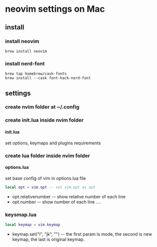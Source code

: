 # neovim settings on Mac
## install
### install neovim
  ```shell
  brew install neovim
  ```
### install nerd-font
  ```shell
  brew tap homebrew/cask-fonts
  brew install --cask font-hack-nerd-font
  ```
## settings
### create **nvim** folder at ~/.config
### create **init.lua** inside **nvim** folder
#### init.lua
set options, keymaps and plugins requirements
### create **lua** folder inside **nvim** folder
#### options.lua
set base config of vim in options.lua file
```lua
local opt = vim.opt -- set vim.opt as opt
```
- opt.relativenumber -- show relative number of each line
- opt.number -- show number of each line
....
### keysmap.lua
```lua
local keymap = vim.keymap
```
- keymap.set("i", "jk", "<ESC>") -- the first param is mode, the second is new keymap, the last is original keymap.
